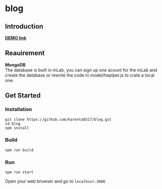 # blog

## Introduction

[**DEMO link**](https://fast-brook-90410.herokuapp.com/)

## Reauirement
**MongoDB** <br />
The database is built in mLab, you can sign up one acount for the mLab and create the database or rewrite the code in model/heplper.js to crate a local one.


## Get Started

### Installation

```
git clone https://github.com/karenta0317/blog.git
cd blog
npm install
```

### Build

```
npm run build
```
### Run
```
npm run start
```
Open your web browser and go to `localhost:3000`.
